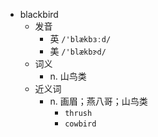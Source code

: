 - blackbird
  - 发音
    - 英 `/'blækbɜːd/`
    - 美 `/'blækbɝd/`
  - 词义
    - n. 山鸟类
  - 近义词
    - n. 画眉；燕八哥；山鸟类
      - `thrush`
      - `cowbird`
